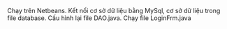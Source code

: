 Chạy trên Netbeans.
Kết nối cơ sở dữ liệu bằng MySql, cơ sở dữ liệu trong file database.
Cấu hình lại file DAO.java.
Chạy file LoginFrm.java
